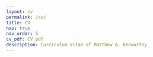 ```yaml
---
layout: cv
permalink: /cv/
title: CV
nav: true
nav_order: 5
cv_pdf: CV.pdf
description: Curriculum Vitae of Matthew A. Kenworthy
---
```

